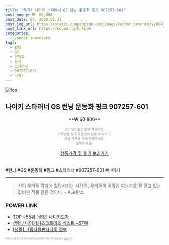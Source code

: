 ```yaml
--- 
title: "특가! 나이키 스타러너 GS 런닝 운동화 핑크 907257-601" 
post_money: ₩. 60,800 
post_date: dt. 2020.01.31 
post_img_url: https://static.coupangcdn.com/image/vendor_inventory/8047/b2edd9dfdf71119d56d0f0b76fd1cd5c48670ab0c69c1691ac30596b2a85.jpg 
post_link_url: https://coupa.ng/bnFpbK 
categories: 
  - vendor_inventory 
tags: 
  - 런닝 
  - GS 
  - 운동화 
  - 핑크 
  - 스타러너 
  - 907257-601 
  - 나이키 
--- 
```

[![foo](https://static.coupangcdn.com/image/vendor_inventory/8047/b2edd9dfdf71119d56d0f0b76fd1cd5c48670ab0c69c1691ac30596b2a85.jpg)](https://coupa.ng/bnFpbK) 

## 나이키 스타러너 GS 런닝 운동화 핑크 907257-601 
<p style="text-align: center;">**₩ 60,800**</p> 
<p style="text-align: center;"><span style="color: #898c8f; font-family: Georgia,Times,serif; font-size: 0.75em;">2020년01월31일에 작성되어, <br>가격변동 및 추가할인이 있을 수 있으니,<br> 상품 가격을 꼭!확인해주세요.<br>행복하세요~</span> 
</p>	 
<div markdown="0" style="text-align: center;"><a href="https://coupa.ng/bnFpbK" class="btn btn--success">상품가격 및 후기 보러가기</a></div> 
<br><br> 
  #런닝 #GS #운동화 #핑크 #스타러너 #907257-601 #나이키 
<hr> 

> 신이 우리들 각자에 할당시키는 시간은, 우리들이 어떻게 짜는가를 잘 알고 있는 값비싼 직물 같은 것이다. - A.프랑스 


### POWER LINK

* <a href="https://blog.naver.com/fasyy4321/221778792947" target="_blank"> TOP ~55위 [생활] 나이키모자</a>
* <a href="https://blog.naver.com/santokki14/221783757107" target="_blank">생활 / 나이키키즈코르테즈 베스트 ~57위</a>
* <a href="https://blog.naver.com/santokki14/221767380231" target="_blank"> [생활] 그림자를판사나이 정보 </a>

<span style="color: #898c8f; font-family: Georgia,Times,serif; font-size: 0.55em;">파트너스활동으로 작성자에게 일정액의 커미션이 제공될수 있습니다.</span> 
